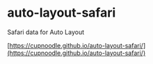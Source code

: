 # auto-layout-safari
Safari data for Auto Layout

[https://cupnoodle.github.io/auto-layout-safari/](https://cupnoodle.github.io/auto-layout-safari/)